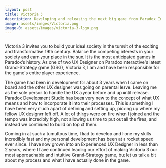 ```yaml
---
layout: post
title: Victoria 3
description: Developing and releasing the next big game from Paradox Interactive
image: assets/images/Victoria.png
image-0: assets/images/victoria-3-logo.png
---
```

<span class="image main"><img src="{{ site.baseurl }}/{{ page.image-0 }}" alt="" /></span>
<p>
Victoria 3 invites you to build your ideal society in the tumult of the exciting and transformative 19th century. Balance the competing interests in your society and earn your place in the sun. It is the most anticipated games in Paradox’s history. As one of two UX Designer on Paradox Interactive's latest Grand-Strategy game (GSG), Victoria 3, I am and have been responsible for the game's entire player experience. 
</p>

<p>
The game had been in development for about 3 years when I came on board and the other UX designer was going on parental leave. Leaving me as the sole person to handle the UX a year before and up until release. Paradox Development Studio has been very new to the concept of what UX means and how to incorporate it into their processes. This is something I have been very much apart of defining and setting up, picking up where my fellow UX designer left off. A lot of things were on fire when I joined and the tempo was incredibly high, not allowing us time to put out all the fires, and instead we continued to build on top of them. 
</p>

<p>
Coming in at such a tumultous time, I had to develop and hone my skills incredibly fast and my personal development has been at a rocket speed ever since. I have now grown into an Experienced UX Designer in less than 2 years, where I have continued leading our effort of making Victoria 3 our most approachable and intuitive Grand-Strategy game, but let us talk a bit about my process and what I have actually done in the game.
</p>